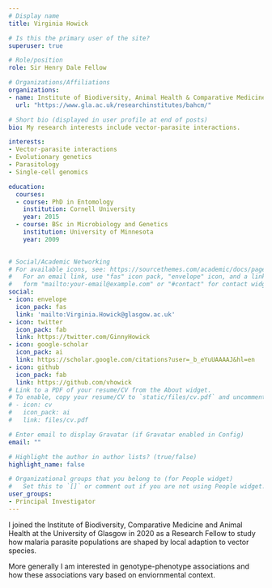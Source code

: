 ```yaml
---
# Display name
title: Virginia Howick

# Is this the primary user of the site?
superuser: true

# Role/position
role: Sir Henry Dale Fellow

# Organizations/Affiliations
organizations:
- name: Institute of Biodiversity, Animal Health & Comparative Medicine
  url: "https://www.gla.ac.uk/researchinstitutes/bahcm/"

# Short bio (displayed in user profile at end of posts)
bio: My research interests include vector-parasite interactions.

interests:
- Vector-parasite interactions
- Evolutionary genetics
- Parasitology
- Single-cell genomics

education:
  courses:
  - course: PhD in Entomology
    institution: Cornell University
    year: 2015
  - course: BSc in Microbiology and Genetics
    institution: University of Minnesota
    year: 2009
 

# Social/Academic Networking
# For available icons, see: https://sourcethemes.com/academic/docs/page-builder/#icons
#   For an email link, use "fas" icon pack, "envelope" icon, and a link in the
#   form "mailto:your-email@example.com" or "#contact" for contact widget.
social:
- icon: envelope
  icon_pack: fas
  link: 'mailto:Virginia.Howick@glasgow.ac.uk'
- icon: twitter
  icon_pack: fab
  link: https://twitter.com/GinnyHowick
- icon: google-scholar
  icon_pack: ai
  link: https://scholar.google.com/citations?user=_b_eYuUAAAAJ&hl=en
- icon: github
  icon_pack: fab
  link: https://github.com/vhowick
# Link to a PDF of your resume/CV from the About widget.
# To enable, copy your resume/CV to `static/files/cv.pdf` and uncomment the lines below.
# - icon: cv
#   icon_pack: ai
#   link: files/cv.pdf

# Enter email to display Gravatar (if Gravatar enabled in Config)
email: ""

# Highlight the author in author lists? (true/false)
highlight_name: false

# Organizational groups that you belong to (for People widget)
#   Set this to `[]` or comment out if you are not using People widget.
user_groups:
- Principal Investigator
---
```


I joined the Institute of Biodiversity, Comparative Medicine and Animal Health at the University of Glasgow in 2020 as a Research Fellow to study how malaria parasite populations are shaped by local adaption to vector species.

More generally I am interested in genotype-phenotype associations and how these associations vary based on enviornmental context. 
